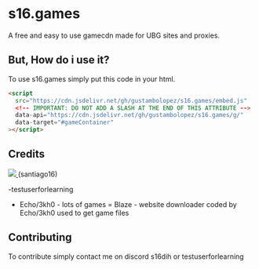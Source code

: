 # s16.games

A free and easy to use gamecdn made for UBG sites and proxies.

## But, How do i use it?


To use s16.games simply put this code in your html. 
```html
<script
  src="https://cdn.jsdelivr.net/gh/gustambolopez/s16.games/embed.js"
  <!-- IMPORTANT: DO NOT ADD A SLASH AT THE END OF THIS ATTRIBUTE -->
  data-api="https://cdn.jsdelivr.net/gh/gustambolopez/s16.games/g/"
  data-target="#gameContainer"
></script>
```


<!--

## It doesnt work, what do i do?
 Try changing the script to this (this uses gitraw instead of jsdeliver)

```html
<script
  src="https://cdn.jsdelivr.net/gh/gustambolopez/s16.games/embed.js"
  data-api="https://cdn.jsdelivr.net/gh/gustambolopez/s16.games/gitraw.json"
  data-target="#gameContainer"
></script>

<anyelementyouwant id="gameContainer"></anyelemtyouwant>
```
-->

## Credits
<a href="https://github.com/gustambolopez/s16.games/graphs/contributors">
  <img src="https://contrib.rocks/image?repo=gustambolopez/s16.games" />
</a>                              (santiago16)


 -testuserforlearning 
- Echo/3kh0 - lots of games 
= Blaze - website downloader coded by Echo/3kh0 used to get game files

## Contributing
 To contribute simply contact me on discord s16dih or testuserforlearning



